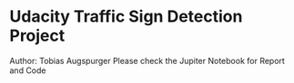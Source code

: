 # Udacity Traffic Sign Detection Project   
Author: Tobias Augspurger
Please check the Jupiter Notebook for Report and Code 
